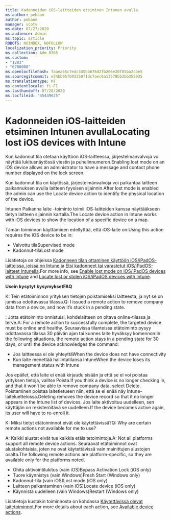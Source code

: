```yaml
---
title: Kadonneiden iOS-laitteiden etsiminen Intunen avulla
ms.author: pebaum
author: pebaum
manager: scotv
ms.date: 07/27/2020
ms.audience: Admin
ms.topic: article
ROBOTS: NOINDEX, NOFOLLOW
localization_priority: Priority
ms.collection: Adm_O365
ms.custom:
- "1283"
- "6700008"
ms.openlocfilehash: faaea65c7edc345bb676d2fb266e20f85ba2cbe5
ms.sourcegitcommit: e34bb95fb93250f1dc7aec6a13578bb3bb355935
ms.translationtype: MT
ms.contentlocale: fi-FI
ms.lasthandoff: 07/28/2020
ms.locfileid: "45439625"
---
```

# <a name="locating-lost-ios-devices-with-intune"></a><span data-ttu-id="b41e5-102">Kadonneiden iOS-laitteiden etsiminen Intunen avulla</span><span class="sxs-lookup"><span data-stu-id="b41e5-102">Locating lost iOS devices with Intune</span></span>

<span data-ttu-id="b41e5-103">Kun kadonnut tila otetaan käyttöön iOS-laitteessa, järjestelmänvalvoja voi näyttää lukitusnäytössä viestin ja puhelinnumeron.</span><span class="sxs-lookup"><span data-stu-id="b41e5-103">Enabling lost mode on an iOS device allows an administrator to have a message and contact phone number displayed on the lock screen.</span></span>

<span data-ttu-id="b41e5-104">Kun kadonnut tila on käytössä, järjestelmänvalvoja voi paikantaa laitteen paikannuksen avulla laitteen fyysisen sijainnin.</span><span class="sxs-lookup"><span data-stu-id="b41e5-104">After lost mode is enabled the admin can use the Locate device action to identify the physical location of the device.</span></span>

<span data-ttu-id="b41e5-105">Intunen Paikanna laite -toiminto toimii iOS-laitteiden kanssa näyttääkseen tietyn laitteen sijainnin kartalla.</span><span class="sxs-lookup"><span data-stu-id="b41e5-105">The Locate device action in Intune works with iOS devices to show the location of a specific device on a map.</span></span>

<span data-ttu-id="b41e5-106">Tämän toiminnon käyttäminen edellyttää, että iOS-laite on:</span><span class="sxs-lookup"><span data-stu-id="b41e5-106">Using this action requires the iOS device to be in:</span></span>

- <span data-ttu-id="b41e5-107">Valvottu tila</span><span class="sxs-lookup"><span data-stu-id="b41e5-107">Supervised mode</span></span>
- <span data-ttu-id="b41e5-108">Kadonnut-tila</span><span class="sxs-lookup"><span data-stu-id="b41e5-108">Lost mode</span></span>

<span data-ttu-id="b41e5-109">Lisätietoja on ohjeissa [Kadonneen tilan ottaminen käyttöön iOS/iPadOS-laitteissa, joissa on Intune](https://docs.microsoft.com/intune/device-lost-mode) ja [Etsi kadonneet tai varastetut iOS/iPadOS-laitteet Intunella](https://docs.microsoft.com/intune/device-locate).</span><span class="sxs-lookup"><span data-stu-id="b41e5-109">For more info, see [Enable lost mode on iOS/iPadOS devices with Intune](https://docs.microsoft.com/intune/device-lost-mode) and [Locate lost or stolen iOS/iPadOS devices with Intune](https://docs.microsoft.com/intune/device-locate).</span></span>

<span data-ttu-id="b41e5-110">**Usein kysytyt kysymykset**</span><span class="sxs-lookup"><span data-stu-id="b41e5-110">**FAQ**</span></span>

<span data-ttu-id="b41e5-111">K: Tein etätoiminnon yrityksen tietojen poistamiseksi laitteesta, ja nyt se on jumissa odottavassa tilassa.</span><span class="sxs-lookup"><span data-stu-id="b41e5-111">Q: I issued a remote action to remove company data from a device, and now it’s stuck in a pending state.</span></span>

<span data-ttu-id="b41e5-112">: Jotta etätoiminto onnistuisi, kohdelaitteen on oltava online-tilassa ja terve.</span><span class="sxs-lookup"><span data-stu-id="b41e5-112">A: For a remote action to successfully complete, the targeted device must be online and healthy.</span></span> <span data-ttu-id="b41e5-113">Seuraavissa tilanteissa etätoiminto pysyy odottavassa tilassa 30 päivän ajan tai kunnes laite hyväksyy komennon:</span><span class="sxs-lookup"><span data-stu-id="b41e5-113">In the following situations, the remote action stays in a pending state for 30 days, or until the device acknowledges the command:</span></span>

- <span data-ttu-id="b41e5-114">Jos laitteessa ei ole yhteyttä</span><span class="sxs-lookup"><span data-stu-id="b41e5-114">When the device does not have connectivity</span></span>
- <span data-ttu-id="b41e5-115">Kun laite menettää hallintatilansa Intune</span><span class="sxs-lookup"><span data-stu-id="b41e5-115">When the device loses its management status with Intune</span></span>

<span data-ttu-id="b41e5-116">Jos epäilet, että laite ei enää kirjaudu sisään ja että se ei voi poistaa yrityksen tietoja, valitse Poista.</span><span class="sxs-lookup"><span data-stu-id="b41e5-116">If you think a device is no longer checking in, and that it won’t be able to remove company data, select Delete.</span></span> <span data-ttu-id="b41e5-117">Poistaminen poistaa laitetietueen niin, että se ei enää näy Intune-laiteluettelossa.</span><span class="sxs-lookup"><span data-stu-id="b41e5-117">Deleting removes the device record so that it no longer appears in the Intune list of devices.</span></span> <span data-ttu-id="b41e5-118">Jos laite aktivoituu uudelleen, sen käyttäjän on rekisteröitävä se uudelleen.</span><span class="sxs-lookup"><span data-stu-id="b41e5-118">If the device becomes active again, its user will have to re-enroll it.</span></span>

<span data-ttu-id="b41e5-119">K: Miksi tietyt etätoiminnot eivät ole käytettävissä?</span><span class="sxs-lookup"><span data-stu-id="b41e5-119">Q: Why are certain remote actions not available for me to use?</span></span>

<span data-ttu-id="b41e5-120">A: Kaikki alustat eivät tue kaikkia etälaitetoimintoja.</span><span class="sxs-lookup"><span data-stu-id="b41e5-120">A: Not all platforms support all remote device actions.</span></span> <span data-ttu-id="b41e5-121">Seuraavat etätoiminnot ovat alustakohtaisia, joten ne ovat käytettävissä vain mainittujen alustojen osalta.</span><span class="sxs-lookup"><span data-stu-id="b41e5-121">The following remote actions are platform-specific, so they are available only for the platforms noted.</span></span>

- <span data-ttu-id="b41e5-122">Ohita aktivointilukitus (vain iOS)</span><span class="sxs-lookup"><span data-stu-id="b41e5-122">Bypass Activation Lock (iOS only)</span></span>
- <span data-ttu-id="b41e5-123">Tuore käynnistys (vain Windows)</span><span class="sxs-lookup"><span data-stu-id="b41e5-123">Fresh Start (Windows only)</span></span>
- <span data-ttu-id="b41e5-124">Kadonnut-tila (vain iOS)</span><span class="sxs-lookup"><span data-stu-id="b41e5-124">Lost mode (iOS only)</span></span>
- <span data-ttu-id="b41e5-125">Laitteen paikantaminen (vain iOS)</span><span class="sxs-lookup"><span data-stu-id="b41e5-125">Locate device (iOS only)</span></span>
- <span data-ttu-id="b41e5-126">Käynnistä uudelleen (vain Windows)</span><span class="sxs-lookup"><span data-stu-id="b41e5-126">Restart (Windows only)</span></span>

<span data-ttu-id="b41e5-127">Lisätietoja kustakin toiminnosta on kohdassa [Käytettävissä olevat laitetoiminnot](https://docs.microsoft.com/intune/device-management#available-device-actions).</span><span class="sxs-lookup"><span data-stu-id="b41e5-127">For more details about each action, see [Available device actions](https://docs.microsoft.com/intune/device-management#available-device-actions).</span></span>
